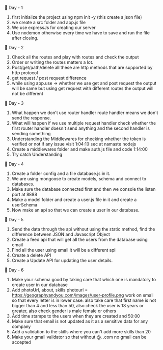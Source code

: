 📌 Day - 1
1. first initialize the project using 
   npm init -y (this create a json file)
2. we create a src folder and app.js file
3. We use expressJs for creating our server
4. Use nodemon otherwise every time we have
    to save and run the file after closing.


📌 Day - 2
1. Check all the routes and play with 
    routes and check the output
2. Order or writing the routes matters
    a lot. 
3. Post/get/path/delete all these are 
    http methods that are supported by
    http protocol
4.  get request / post request difference
5.  while using app.use -> whether we use
    get and post request the output will be
    same but using get request with different
    routes the output will not be different


📌 Day - 3
1. What happen we don't use router handler
    route handler means we don't send the
    response.
2. What will happen if we use multiple request
    handler check whether the first router 
    handler doesn't send anything and the 
    second handler is sending something  
3. Understanding the Middlewares for checking
    whether the token is verified or not
    if any issue visit 1:04:10 sec at namaste 
    nodejs
4. Create a middlewares folder and make auth.js
    file and code 1:14:00
5. Try catch Understanding
                         


📌 Day - 4
1. Create a folder config and a file database.js
    in it.
2. We are using mongoose to create models,
    schema and connect to databases.
3.  Make sure the database connected first
    and then we console the listen port at 8888
4. Make a model folder and create a user.js
    file in it and create a userSchema 
5. Now make an api so that we can create
    a user in our database.



📌 Day - 5
1. Send the data through the api without using
    the static method, find the difference between
    JSON and Javascript Object
2. Create a feed api that will get all the users
    from the database using email
3. Find all the user using email it will be a different
    api
4. Create a delete API
5. Create a Update API for updating the user
    details.



📌 Day - 6
1. Make your schema good by taking care that
    which one is mandatory to create user in
    our database
2. Add photoUrl, about, skills photourl = 
    https://geographyandyou.com/images/user-profile.png
    work on email so that every letter is in lower 
    case. also take care that first name is not
    bigger than 4 and less than 50, also check
    the user is 18 years or greater, also check
    gender is male female or others
3. Add time stamps to the users when they are
    created and  50:00
4. Make sure that email is not updated as it 
    as a sensitive data for any company
5. Add a validation to the skills where you can't
    add more skills than 20
6. Make your gmail validator so that without
    @, .com no gmail can be accepted